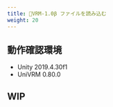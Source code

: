 ```yaml
---
title: 🚧VRM-1.0β ファイルを読み込む
weight: 20
---
```


## 動作確認環境
- Unity 2019.4.30f1
- UniVRM 0.80.0

## WIP
